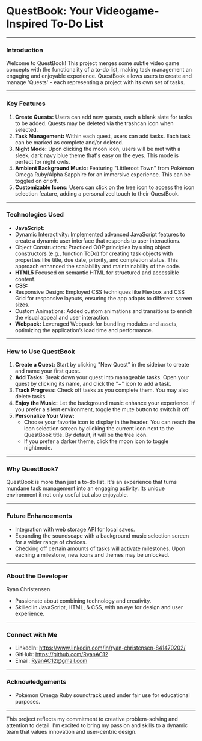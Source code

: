 # QuestBook: Your Videogame-Inspired To-Do List
---

### Introduction
Welcome to QuestBook! This project merges some subtle video game concepts with the functionality of a to-do list, making task management an engaging and enjoyable experience. QuestBook allows users to create and manage 'Quests' - each representing a project with its own set of tasks.

---

### Key Features
1. **Create Quests:** Users can add new quests, each a blank slate for tasks to be added. Quests may be deleted via the trashcan icon when selected.
2. **Task Management:** Within each quest, users can add tasks. Each task can be marked as complete and/or deleted.
3. **Night Mode:** Upon clicking the moon icon, users will be met with a sleek, dark navy blue theme that's easy on the eyes. This mode is perfect for night owls.
4. **Ambient Background Music:** Featuring "Littleroot Town" from Pokémon Omega Ruby/Alpha Sapphire for an immersive experience. This can be toggled on or off.
5. **Customizable Icons:** Users can click on the tree icon to access the icon selection feature, adding a personalized touch to their QuestBook.

---

### Technologies Used
- **JavaScript:**
- Dynamic Interactivity: Implemented advanced JavaScript features to create a dynamic user interface that responds to user interactions.
- Object Constructors: Practiced OOP principles by using object constructors (e.g., function ToDo) for creating task objects with properties like title, due date, priority, and completion status. This approach enhanced the scalability and maintainability of the code.
- **HTML5** Focused on semantic HTML for structured and accessible content.
- **CSS:**
- Responsive Design: Employed CSS techniques like Flexbox and CSS Grid for responsive layouts, ensuring the app adapts to different screen sizes.
- Custom Animations: Added custom animations and transitions to enrich the visual appeal and user interaction.
- **Webpack:** Leveraged Webpack for bundling modules and assets, optimizing the application’s load time and performance. 

---

### How to Use QuestBook
1. **Create a Quest:** Start by clicking "New Quest" in the sidebar to create and name your first quest.
2. **Add Tasks:** Break down your quest into manageable tasks. Open your quest by clicking its name, and click the "+" icon to add a task.
3. **Track Progress:** Check off tasks as you complete them. You may also delete tasks.
4. **Enjoy the Music:** Let the background music enhance your experience. If you prefer a silent environment, toggle the mute button to switch it off.
5. **Personalize Your View:**
   - Choose your favorite icon to display in the header. You can reach the icon selection screen by clicking the current icon next to the QuestBook title. By default, it will be the tree icon.
   - If you prefer a darker theme, click the moon icon to toggle nightmode.

---

### Why QuestBook?
QuestBook is more than just a to-do list. It's an experience that turns mundane task management into an engaging activity. Its unique environment it not only useful but also enjoyable.

---

### Future Enhancements
- Integration with web storage API for local saves.
- Expanding the soundscape with a background music selection screen for a wider range of choices.
- Checking off certain amounts of tasks will activate milestones. Upon eaching a milestone, new icons and themes may be unlocked.

---

### About the Developer
Ryan Christensen
- Passionate about combining technology and creativity.
- Skilled in JavaScript, HTML, & CSS, with an eye for design and user experience.

---

### Connect with Me
- LinkedIn: https://www.linkedin.com/in/ryan-christensen-841470202/
- GitHub: https://github.com/RyanAC12
- Email: RyanAC12@gmail.com

---

### Acknowledgements
- Pokémon Omega Ruby soundtrack used under fair use for educational purposes.

---

This project reflects my commitment to creative problem-solving and attention to detail. I'm excited to bring my passion and skills to a dynamic team that values innovation and user-centric design.
